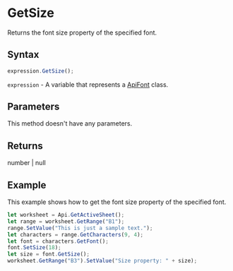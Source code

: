 # GetSize

Returns the font size property of the specified font.

## Syntax

```javascript
expression.GetSize();
```

`expression` - A variable that represents a [ApiFont](../ApiFont.md) class.

## Parameters

This method doesn't have any parameters.

## Returns

number \| null

## Example

This example shows how to get the font size property of the specified font.

```javascript editor-xlsx
let worksheet = Api.GetActiveSheet();
let range = worksheet.GetRange("B1");
range.SetValue("This is just a sample text.");
let characters = range.GetCharacters(9, 4);
let font = characters.GetFont();
font.SetSize(18);
let size = font.GetSize();
worksheet.GetRange("B3").SetValue("Size property: " + size);
```
